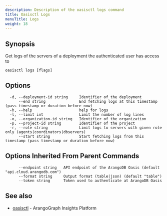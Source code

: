 ```yaml
---
description: Description of the oasisctl logs command
title: Oasisctl Logs
menuTitle: Logs
weight: 18
---
```

## Synopsis
Get logs of the servers of a deployment the authenticated user has access to

```
oasisctl logs [flags]
```

## Options
```
  -d, --deployment-id string     Identifier of the deployment
      --end string               End fetching logs at this timestamp (pass timestamp or duration before now)
  -h, --help                     help for logs
  -l, --limit int                Limit the number of log lines
  -o, --organization-id string   Identifier of the organization
  -p, --project-id string        Identifier of the project
  -r, --role string              Limit logs to servers with given role only (agents|coordinators|dbservers)
      --start string             Start fetching logs from this timestamp (pass timestamp or duration before now)
```

## Options Inherited From Parent Commands
```
      --endpoint string   API endpoint of the ArangoDB Oasis (default "api.cloud.arangodb.com")
      --format string     Output format (table|json) (default "table")
      --token string      Token used to authenticate at ArangoDB Oasis
```

## See also
* [oasisctl](options.md)	 - ArangoGraph Insights Platform

